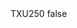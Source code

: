 <?xml version="1.0" encoding="UTF-8"?>
<CustomMetadata xmlns="http://soap.sforce.com/2006/04/metadata">
    <label>TXU250</label>
    <protected>false</protected>
</CustomMetadata>
